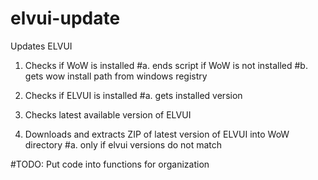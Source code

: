 # elvui-update
Updates ELVUI

1. Checks if WoW is installed
  #a. ends script if WoW is not installed
  #b. gets wow install path from windows registry
  
2. Checks if ELVUI is installed
  #a. gets installed version
  
3. Checks latest available version of ELVUI

4. Downloads and extracts ZIP of latest version of ELVUI into WoW directory
  #a. only if elvui versions do not match
  
  
#TODO:
Put code into functions for organization
